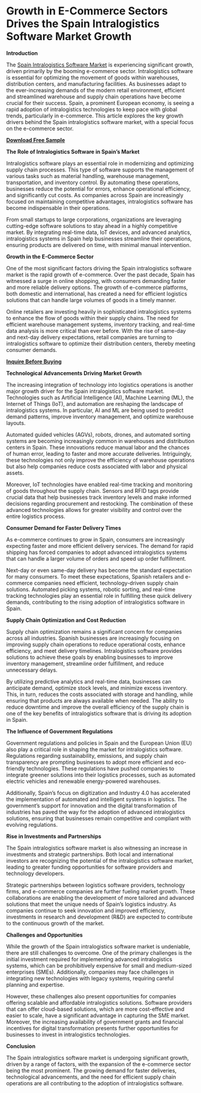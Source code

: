 # Growth in E-Commerce Sectors Drives the Spain Intralogistics Software Market Growth

**Introduction**

The [Spain Intralogistics Software Market](https://www.nextmsc.com/report/spain-intralogistics-software-market-ic3022) is experiencing significant growth, driven primarily by the booming e-commerce sector. Intralogistics software is essential for optimizing the movement of goods within warehouses, distribution centers, and manufacturing facilities. As businesses adapt to the ever-increasing demands of the modern retail environment, efficient and streamlined warehouse and supply chain operations have become crucial for their success. Spain, a prominent European economy, is seeing a rapid adoption of intralogistics technologies to keep pace with global trends, particularly in e-commerce. This article explores the key growth drivers behind the Spain intralogistics software market, with a special focus on the e-commerce sector.

[**Download Free Sample**](https://www.nextmsc.com/spain-intralogistics-software-market-ic3022/request-sample) 

**The Role of Intralogistics Software in Spain’s Market**

Intralogistics software plays an essential role in modernizing and optimizing supply chain processes. This type of software supports the management of various tasks such as material handling, warehouse management, transportation, and inventory control. By automating these operations, businesses reduce the potential for errors, enhance operational efficiency, and significantly cut costs. As companies across Spain are increasingly focused on maintaining competitive advantages, intralogistics software has become indispensable in their operations.

From small startups to large corporations, organizations are leveraging cutting-edge software solutions to stay ahead in a highly competitive market. By integrating real-time data, IoT devices, and advanced analytics, intralogistics systems in Spain help businesses streamline their operations, ensuring products are delivered on time, with minimal manual intervention.

**Growth in the E-Commerce Sector**

One of the most significant factors driving the Spain intralogistics software market is the rapid growth of e-commerce. Over the past decade, Spain has witnessed a surge in online shopping, with consumers demanding faster and more reliable delivery options. The growth of e-commerce platforms, both domestic and international, has created a need for efficient logistics solutions that can handle large volumes of goods in a timely manner.

Online retailers are investing heavily in sophisticated intralogistics systems to enhance the flow of goods within their supply chains. The need for efficient warehouse management systems, inventory tracking, and real-time data analysis is more critical than ever before. With the rise of same-day and next-day delivery expectations, retail companies are turning to intralogistics software to optimize their distribution centers, thereby meeting consumer demands.

[**Inquire Before Buying**](https://www.nextmsc.com/spain-intralogistics-software-market-ic3022/inquire-before-buying)

**Technological Advancements Driving Market Growth**

The increasing integration of technology into logistics operations is another major growth driver for the Spain intralogistics software market. Technologies such as Artificial Intelligence (AI), Machine Learning (ML), the Internet of Things (IoT), and automation are reshaping the landscape of intralogistics systems. In particular, AI and ML are being used to predict demand patterns, improve inventory management, and optimize warehouse layouts.

Automated guided vehicles (AGVs), robots, drones, and automated sorting systems are becoming increasingly common in warehouses and distribution centers in Spain. These innovations reduce manual labor and the chances of human error, leading to faster and more accurate deliveries. Intriguingly, these technologies not only improve the efficiency of warehouse operations but also help companies reduce costs associated with labor and physical assets.

Moreover, IoT technologies have enabled real-time tracking and monitoring of goods throughout the supply chain. Sensors and RFID tags provide crucial data that help businesses track inventory levels and make informed decisions regarding procurement and restocking. The combination of these advanced technologies allows for greater visibility and control over the entire logistics process.

**Consumer Demand for Faster Delivery Times**

As e-commerce continues to grow in Spain, consumers are increasingly expecting faster and more efficient delivery services. The demand for rapid shipping has forced companies to adopt advanced intralogistics systems that can handle a larger volume of orders and speed up order fulfillment.

Next-day or even same-day delivery has become the standard expectation for many consumers. To meet these expectations, Spanish retailers and e-commerce companies need efficient, technology-driven supply chain solutions. Automated picking systems, robotic sorting, and real-time tracking technologies play an essential role in fulfilling these quick delivery demands, contributing to the rising adoption of intralogistics software in Spain.

**Supply Chain Optimization and Cost Reduction**

Supply chain optimization remains a significant concern for companies across all industries. Spanish businesses are increasingly focusing on improving supply chain operations to reduce operational costs, enhance efficiency, and meet delivery timelines. Intralogistics software provides solutions to achieve these goals by enabling businesses to improve inventory management, streamline order fulfillment, and reduce unnecessary delays.

By utilizing predictive analytics and real-time data, businesses can anticipate demand, optimize stock levels, and minimize excess inventory. This, in turn, reduces the costs associated with storage and handling, while ensuring that products are always available when needed. The ability to reduce downtime and improve the overall efficiency of the supply chain is one of the key benefits of intralogistics software that is driving its adoption in Spain.

**The Influence of Government Regulations**

Government regulations and policies in Spain and the European Union (EU) also play a critical role in shaping the market for intralogistics software. Regulations regarding sustainability, emissions, and supply chain transparency are prompting businesses to adopt more efficient and eco-friendly technologies. These regulations have pushed companies to integrate greener solutions into their logistics processes, such as automated electric vehicles and renewable energy-powered warehouses.

Additionally, Spain’s focus on digitization and Industry 4.0 has accelerated the implementation of automated and intelligent systems in logistics. The government’s support for innovation and the digital transformation of industries has paved the way for the adoption of advanced intralogistics solutions, ensuring that businesses remain competitive and compliant with evolving regulations.

**Rise in Investments and Partnerships**

The Spain intralogistics software market is also witnessing an increase in investments and strategic partnerships. Both local and international investors are recognizing the potential of the intralogistics software market, leading to greater funding opportunities for software providers and technology developers.

Strategic partnerships between logistics software providers, technology firms, and e-commerce companies are further fueling market growth. These collaborations are enabling the development of more tailored and advanced solutions that meet the unique needs of Spain’s logistics industry. As companies continue to seek innovation and improved efficiency, investments in research and development (R&D) are expected to contribute to the continuous growth of the market.

**Challenges and Opportunities**

While the growth of the Spain intralogistics software market is undeniable, there are still challenges to overcome. One of the primary challenges is the initial investment required for implementing advanced intralogistics systems, which can be prohibitively expensive for small and medium-sized enterprises (SMEs). Additionally, companies may face challenges in integrating new technologies with legacy systems, requiring careful planning and expertise.

However, these challenges also present opportunities for companies offering scalable and affordable intralogistics solutions. Software providers that can offer cloud-based solutions, which are more cost-effective and easier to scale, have a significant advantage in capturing the SME market. Moreover, the increasing availability of government grants and financial incentives for digital transformation presents further opportunities for businesses to invest in intralogistics technologies.

**Conclusion**

The Spain intralogistics software market is undergoing significant growth, driven by a range of factors, with the expansion of the e-commerce sector being the most prominent. The growing demand for faster deliveries, technological advancements, and the need for efficient supply chain operations are all contributing to the adoption of intralogistics software.
